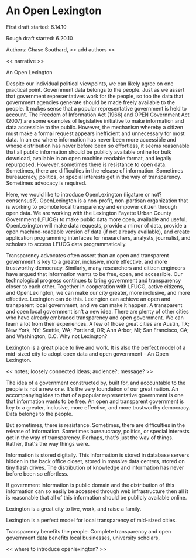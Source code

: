 # An Open Lexington

First draft started: 6.14.10

Rough draft started: 6.20.10

Authors: Chase Southard, << add authors >>

<< narrative >>

An Open Lexington

Despite our individual political viewpoints, we can likely agree on one practical point. Government data belongs to the people. Just as we assert that government representatives work for the people, so too the data that government agencies generate should be made freely available to the people. It makes sense that a popular representative government is held to account. The Freedom of Information Act (1966) and OPEN Government Act (2007) are some examples of legislative initiative to make information and data accessible to the public. However, the mechanism whereby a citizen must make a formal request appears inefficient and unnecessary for most data. In an era where information has never been more accessible and whose distribution has never before been so effortless, it seems reasonable that all public information should be publicly available online for bulk download, available in an open machine readable format, and legally repurposed. However, sometimes there is resistance to open data. Sometimes, there are difficulties in the release of information. Sometimes bureaucracy, politics, or special interests get in the way of transparency. Sometimes advocacy is required.

Here, we would like to introduce OpenLexington (ligature or not? consensus?). OpenLexington is a non-profit, non-partisan organization that is working to promote local transparency and empower citizen through open data. We are working with the Lexington Fayette Urban County Government (LFUCG) to make public data more open, available and useful. OpenLexington will make data requests, provide a mirror of data, provide a open machine-readable version of data (if not already available), and create application programming interfaces for researchers, analysts, journalist, and scholars to access LFUCG data programmatically. 

Transparency advocates often assert than an open and transparent government is key to a greater, inclusive, more effective, and more trustworthy democracy. Similarly, many researchers and citizen engineers have argued that information wants to be free, open, and accessible. Our technological progress continues to bring government and transparency closer to each other. Together in cooperation with LFUCG, active citizens, and OpenLexington, we can make our city greater, more inclusive, and more effective. Lexington can do this. Lexington can achieve an open and transparent local government, and we can make it happen. A transparent and open local government isn't a new idea. There are plenty of other cities who have already embraced transparency and open government. We can learn a lot from their experiences. A few of those great cities are Austin, TX; New York, NY; Seattle, WA; Portland, OR; Ann Arbor, MI; San Francisco, CA; and Washington, D.C. Why not Lexington?

Lexington is a great place to live and work. It is also the perfect model of a mid-sized city to adopt open data and open government - An Open Lexington. 




<< notes; loosely connected ideas; audience?; message? >>

The idea of a government constructed by, built for, and accountable to the people is not a new one. It's the very foundation of our great nation. An accompanying idea to that of a popular representative government is one that information wants to be free. An open and transparent government is key to a greater, inclusive, more effective, and more trustworthy democracy. Data belongs to the people.

But sometimes, there is resistance. Sometimes, there are difficulties in the release of information. Sometimes bureaucracy, politics, or special interests get in the way of transparency. Perhaps, that's just the way of things. Rather, that's the way things were. 

Information is stored digitally. This information is stored in database servers hidden in the back office closet, stored in massive data centers, stored on tiny flash drives. The distribution of knowledge and information has never before been so effortless. 

If government information is public domain and the distribution of this information can so easily be accessed through web infrastructure then all it is reasonable that all of this information should be publicly available online.

Lexington is a great city to live, work, and raise a family. 

Lexington is a perfect model for local transparency of mid-sized cities.

Transparency benefits the people. Complete transparency and open government data benefits local businesses, university scholars, 

<< where to introduce openlexington? >>
